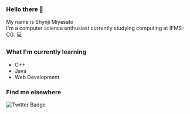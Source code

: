 ### Hello there 👋

My name is Shynji Miyasato\
I'm a computer science enthusiast currently studying computing at IFMS-CG. 💻

### What I'm currently learning
- C++
- Java
- Web Development

### Find me elsewhere
![Twitter Badge](https://img.shields.io/badge/Twitter-1DA1F2?style=for-the-badge&logo=twitter&logoColor=white&link=https://twitter.com/ap123b2)
